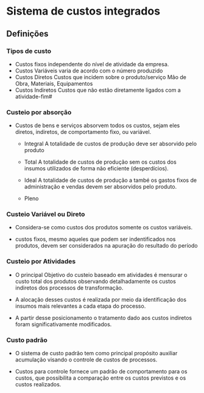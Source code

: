 # Sistema de custos integrados

## Definições

### Tipos de custo

* Custos fixos 
    independente do nível de atividade da empresa.
* Custos Variáveis
    varia de acordo com o número produzido
* Custos Diretos
    Custos que incidem sobre o produto/serviço Mão de Obra, Materiais, Equipamentos
* Custos Indiretos
    Custos que não estão diretamente ligados com a atividade-fim#


### Custeio por absorção

* Custos de bens e serviços absorvem todos os custos, sejam eles diretos, indiretos, de comportamento fixo, ou variável.

    * Integral
    A totalidade de custos de produção deve ser absorvido pelo produto

    * Total
    A totalidade de custos de produção sem os custos dos insumos utilizados de forma não eficiente (desperdícios).

    * Ideal
    A totalidade de custos de produção a també os gastos fixos de administração e vendas devem ser absorvidos pelo produto.
    * Pleno

### Custeio Variável ou Direto

* Considera-se como custos dos produtos somente os custos variáveis.

* custos fixos, mesmo aqueles que podem ser indentificados nos produtos, devem ser considerados na apuração do resultado do período 

### Custeio por Atividades

* O principal Objetivo do custeio baseado em atividades é mensurar o custo total dos produtos observando detalhadamente os custos indiretos dos processos de transformação.

* A alocação desses custos é realizada por meio da identificação dos insumos mais relevantes a cada etapa do processo.

* A partir desse posicionamento o tratamento dado aos custos indiretos foram significativamente modificados.

### Custo padrão

* O sistema de custo padrão tem como principal propósito auxiliar acumulação visando o controle de custos de processos.

* Custos para controle fornece um padrão de comportamento para os custos, que possibilita a comparação entre os custos previstos e os custos realizados.

